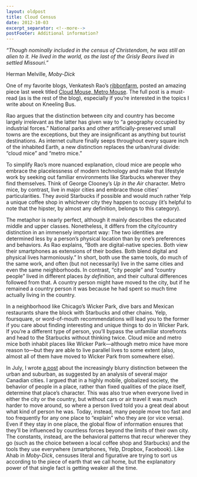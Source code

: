 ```yaml
---
layout: oldpost
title: Cloud Census
date: 2012-10-03
excerpt_separator: <!--more-->
postFooter: Additional information?
---
```


<em>“Though nominally included in the census of Christendom, he was still an alien to it. He lived in the world, as the last of the Grisly Bears lived in settled Missouri.”</em>

Herman Melville, <em>Moby-Dick</em>

One of my favorite blogs, Venkatesh Rao’s <a href="http://www.ribbonfarm.com/">ribbonfarm</a>, posted an amazing piece last week titled <a href="http://www.ribbonfarm.com/2012/09/27/cloud-mouse-metro-mouse/">Cloud Mouse, Metro Mouse</a>. The full post is a must-read (as is the rest of the blog), especially if you’re interested in the topics I write about on Kneeling Bus.

Rao argues that the distinction between city and country has become largely irrelevant as the latter has given way to “a geography occupied by industrial forces.” National parks and other artificially-preserved small towns are the exceptions, but they are insignificant as anything but tourist destinations. As internet culture finally seeps throughout every square inch of the inhabited Earth, a new distinction replaces the urban/rural divide: “cloud mice” and “metro mice.”

To simplify Rao’s more nuanced explanation, cloud mice are people who embrace the placelessness of modern technology and make that lifestyle work by seeking out familiar environments like Starbucks wherever they find themselves. Think of George Clooney’s <em>Up in the Air </em>character. Metro mice, by contrast, live in major cities and embrace those cities’ particularities. They avoid Starbucks if possible and would much rather Yelp a unique coffee shop in whichever city they happen to occupy (it’s helpful to note that the hipster, by almost any definition, belongs to this category).

The metaphor is nearly perfect, although it mainly describes the educated middle and upper classes. Nonetheless, it differs from the city/country distinction in an immensely important way: The two identities are determined less by a person’s physical location than by one’s preferences and behaviors. As Rao explains, “Both are digital-native species. Both view their smartphones as extensions of their bodies. Both blend digital and physical lives harmoniously.” In short, both use the same tools, do much of the same work, and often (but not necessarily) live in the same cities and even the same neighborhoods. In contrast, “city people” and “country people” lived in different places <em>by definition</em>, and their cultural differences followed from that. A country person might have moved to the city, but if he remained a country person it was because he had spent so much time actually living in the country.

In a neighborhood like Chicago’s Wicker Park, dive bars and Mexican restaurants share the block with Starbucks and other chains. Yelp, foursquare, or word-of-mouth recommendations will lead you to the former if you care about finding interesting and unique things to do in Wicker Park. If you’re a different type of person, you’ll bypass the unfamiliar storefronts and head to the Starbucks without thinking twice. Cloud mice and metro mice both inhabit places like Wicker Park—although metro mice have more reason to—but they are able to live parallel lives to some extent (also, almost all of them have moved to Wicker Park from somewhere else).

In July, I wrote <a href="http://kneelingbus.wordpress.com/2012/07/06/buildings-and-what-happens-inside-them/">a post</a> about the increasingly blurry distinction between the urban and suburban, as suggested by an analysis of several major Canadian cities. I argued that in a highly mobile, globalized society, the behavior of people in a place, rather than fixed qualities of the place itself, determine that place’s character. This was also true when everyone lived in either the city or the country, but without cars or air travel it was much harder to move around, so where a person lived told you a great deal about what kind of person he was. Today, instead, many people move too fast and too frequently for any one place to “explain” who they are (or vice versa). Even if they stay in one place, the global flow of information ensures that they’ll be influenced by countless forces beyond the limits of their own city. The constants, instead, are the behavioral patterns that recur wherever they go (such as the choice between a local coffee shop and Starbucks) and the tools they use everywhere (smartphones, Yelp, Dropbox, Facebook). Like Ahab in <em>Moby-Dick</em>, censuses literal and figurative are trying to sort us according to the piece of earth that we call home, but the explanatory power of that single fact is getting weaker all the time.